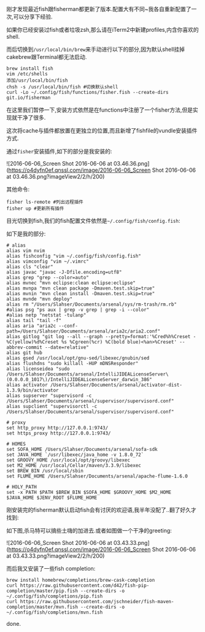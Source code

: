 刚才发现最近fish跟fisherman都更新了版本.配置大有不同~我各自重新配置了一次,可以分享下经验. 

如果你已经安装过fish或者垃圾zsh,那么请在iTerm2中新建profiles,内含你喜欢的shell. 

而后切换到`/usr/local/bin/brew`来手动进行以下的部分,因为默认shell挂掉cakebrew跟Terminal都无法启动. 

```shell
brew install fish
vim /etc/shells
添加/usr/local/bin/fish
chsh -s /usr/local/bin/fish #切换默认shell 
curl -Lo ~/.config/fish/functions/fisher.fish --create-dirs git.io/fisherman
``` 

在这里我们暂停一下,安装方式依然是在functions中注册了一个fisher方法,但是实现就干净了很多. 

这次将cache与插件都放置在更独立的位置,而且新增了fishfile的vundle安装插件方式. 

通过`fisher`安装插件,如下的部分是我安装的: 

![2016-06-06_Screen Shot 2016-06-06 at 03.46.36.png](https://o4dyfn0ef.qnssl.com/image/2016-06-06_Screen Shot 2016-06-06 at 03.46.36.png?imageView2/2/h/200) 

其他命令: 

```shell
fisher ls-remote #列出远程插件
fisher up #更新所有插件
``` 

目光切换到fish,我们的fish配置文件依然是`~/.config/fish/config.fish`: 

如下是我的部分: 

```shell
# alias
alias vim nvim
alias fishconfig "vim ~/.config/fish/config.fish"
alias vimconfig "vim ~/.vimrc"
alias cls "clear"
alias javac "javac -J-Dfile.encoding=utf8"
alias grep "grep --color=auto"
alias mvnec "mvn eclipse:clean eclipse:eclipse"
alias mvnpa "mvn clean package -Dmaven.test.skip=true"
alias mvnin "mvn clean install -Dmaven.test.skip=true"
alias mvnde "mvn deploy"
alias rm "/Users/Slahser/Documents/arsenal/sys/rm-trash/rm.rb"
#alias psg "ps aux | grep -v grep | grep -i --color"
#alias netp "netstat -tulanp"
alias tail "tail -f"
alias aria "aria2c --conf-path=/Users/Slahser/Documents/arsenal/aria2c/aria2.conf"
alias gitlog "git log --all --graph --pretty=format:'%Cred%h%Creset -%C(yellow)%d%Creset %s %Cgreen(%cr) %C(bold blue)<%an>%Creset' --abbrev-commit --date=relative"
alias git hub
alias gsed /usr/local/opt/gnu-sed/libexec/gnubin/sed
alias flushdns "sudo killall -HUP mDNSResponder"
alias licenseidea "sudo /Users/Slahser/Documents/arsenal/IntelliJIDEALicenseServer\(0.0.0.0_1017\)/IntelliJIDEALicenseServer_darwin_386"
alias activator /Users/Slahser/Documents/arsenal/activator-dist-1.3.9/bin/activator
alias supserver "supervisord -c /Users/Slahser/Documents/arsenal/supervisor/supervisord.conf"
alias supclient "supervisorctl -c /Users/Slahser/Documents/arsenal/supervisor/supervisord.conf"

# proxy
set http_proxy http://127.0.0.1:9743/
set https_proxy http://127.0.0.1:9743/

# HOMES
set SOFA_HOME /Users/Slahser/Documents/arsenal/sofa-sdk
set JAVA_HOME `/usr/libexec/java_home -v 1.8.0_72`
set GROOVY_HOME /usr/local/opt/groovy/libexec
set M2_HOME /usr/local/Cellar/maven/3.3.9/libexec
set BREW_BIN /usr/local/sbin
set FLUME_HOME /Users/Slahser/Documents/arsenal/apache-flume-1.6.0

# HOLY_PATH
set -x PATH $PATH $BREW_BIN $SOFA_HOME $GROOVY_HOME $M2_HOME $JAVA_HOME $JENV_ROOT $FLUME_HOME
``` 

刚安装完的fisherman默认启动fish会有讨厌的欢迎语,我半年没配了..翻了好久才找到: 

如下图,杀马特可以搞些土嗨的加进去.或者如图做一个干净的greeting: 

![2016-06-06_Screen Shot 2016-06-06 at 03.43.33.png](https://o4dyfn0ef.qnssl.com/image/2016-06-06_Screen Shot 2016-06-06 at 03.43.33.png?imageView2/2/h/200) 


而后我又安装了一些fish completion: 

```shell
brew install homebrew/completions/brew-cask-completion
curl https://raw.githubusercontent.com/d42/fish-pip-completion/master/pip.fish --create-dirs -o ~/.config/fish/completions/pip.fish
curl https://raw.githubusercontent.com/jschneider/fish-maven-completion/master/mvn.fish --create-dirs -o ~/.config/fish/completions/mvn.fish
``` 

done. 


